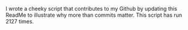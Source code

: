 I wrote a cheeky script that contributes to my Github by updating this ReadMe to illustrate why more than commits matter. This script has run 2127 times.